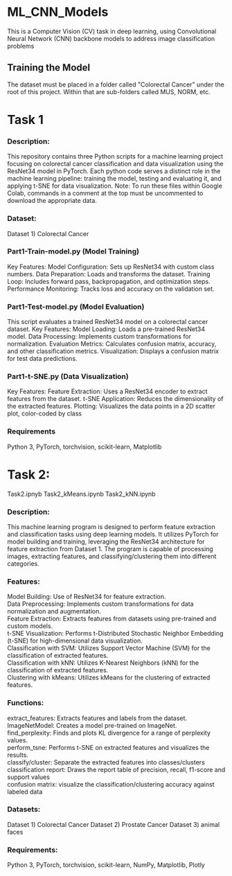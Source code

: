 # ML_CNN_Models
This is a Computer Vision (CV) task in deep learning, using Convolutional  Neural Network (CNN) backbone models to address image classification problems

## Training the Model
The dataset must be placed in a folder called "Colorectal Cancer"
under the root of this project. Within that are sub-folders 
called MUS, NORM, etc.

# Task 1
### Description:
This repository contains three Python scripts for a machine learning project focusing on colorectal cancer classification and data visualization using the ResNet34 model in PyTorch.
Each python code serves a distinct role in the machine learning pipeline: training the model, testing and evaluating it, and applying t-SNE for data visualization.
Note: To run these files within Google Colab, commands in a comment at the top must be uncommented to download the appropriate data.

### Dataset:
Dataset 1) Colorectal Cancer​

### Part1-Train-model.py (Model Training)
Key Features:
Model Configuration: Sets up ResNet34 with custom class numbers.
Data Preparation: Loads and transforms the dataset.
Training Loop: Includes forward pass, backpropagation, and optimization steps.
Performance Monitoring: Tracks loss and accuracy on the validation set.

### Part1-Test-model.py (Model Evaluation)
This script evaluates a trained ResNet34 model on a colorectal cancer dataset.
Key Features:
Model Loading: Loads a pre-trained ResNet34 model.
Data Processing: Implements custom transformations for normalization.
Evaluation Metrics: Calculates confusion matrix, accuracy, and other classification metrics.
Visualization: Displays a confusion matrix for test data predictions.

### Part1-t-SNE.py (Data Visualization)
Key Features:
Feature Extraction: Uses a ResNet34 encoder to extract features from the dataset.
t-SNE Application: Reduces the dimensionality of the extracted features.
Plotting: Visualizes the data points in a 2D scatter plot, color-coded by class

### Requirements
Python 3, PyTorch, torchvision, scikit-learn, Matplotlib

# Task 2:
Task2.ipnyb
Task2_kMeans.ipynb
Task2_kNN.ipynb

### Description:
This machine learning program is designed to perform feature extraction and classification tasks using deep learning models. It utilizes PyTorch for model building and training, leveraging the ResNet34 architecture for feature extraction from Dataset 1. The program is capable of processing images, extracting features, and classifying/clustering them into different categories.

### Features:
Model Building: Use of ResNet34 for feature extraction.  
Data Preprocessing: Implements custom transformations for data normalization and augmentation.  
Feature Extraction: Extracts features from datasets using pre-trained and custom models.  
t-SNE Visualization: Performs t-Distributed Stochastic Neighbor Embedding (t-SNE) for high-dimensional data visualization.  
Classification with SVM: Utilizes Support Vector Machine (SVM) for the classification of extracted features.  
Classification with kNN: Utilizes K-Nearest Neighbors (kNN) for the classification of extracted features.  
Clustering with kMeans: Utilizes kMeans for the clustering of extracted features.  

### Functions:
extract_features: Extracts features and labels from the dataset.  
ImageNetModel: Creates a model pre-trained on ImageNet.  
find_perplexity: Finds and plots KL divergence for a range of perplexity values.  
perform_tsne: Performs t-SNE on extracted features and visualizes the results.  
classify/cluster: Separate the extracted features into classes/clusters  
classification report: Draws the report table of precision, recall, f1-score and support values  
confusion matrix: visualize the classification/clustering accuracy against labeled data  

### Datasets:
Dataset 1) Colorectal Cancer​
Dataset 2) Prostate Cancer​
Dataset 3) animal faces 

### Requirements:
Python 3, PyTorch, torchvision, scikit-learn, NumPy, Matplotlib, Plotly
